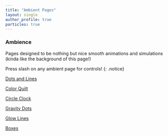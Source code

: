 ```yaml
---
title: "Ambient Pages"
layout: single
author_profile: true
particles: true
---
```


### Ambience

Pages designed to be nothing but nice smooth animations and simulations (kinda like the background of this page!)

Press slash on any ambient page for controls!
{: .notice}

<a href="/_pages/ambience/ambientLineParticles/" class="btn btn--primary">Dots and Lines</a>

<a href="/_pages/ambience/colorQuilt/" class="btn btn--primary">Color Quilt</a>

<a href="/_pages/ambience/circleClockPure/" class="btn btn--primary">Circle Clock</a>

<a href="/_pages/ambience/gravityDots/" class="btn btn--primary">Gravity Dots</a>

<a href="/_pages/ambience/glowLines/" class="btn btn--primary">Glow Lines</a>

<a href="/_pages/ambience/boxes/" class="btn btn--primary">Boxes</a>
<!--IDEAS
 - gravity dots mouse
 - mouse blob path-->
